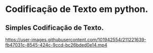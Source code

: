 # Codificação de Texto em python.
## Simples Codificação de Texto.

https://user-images.githubusercontent.com/101942554/211221639-fb47031c-8545-424c-9ccd-bc26bded0e14.mp4


